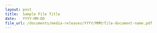 ```yaml
---
layout: post
title:  Sample File Title
date:   YYYY-MM-DD
file_url: /documents/media-releases/YYYY/MMM/file-document-name.pdf
---
```

